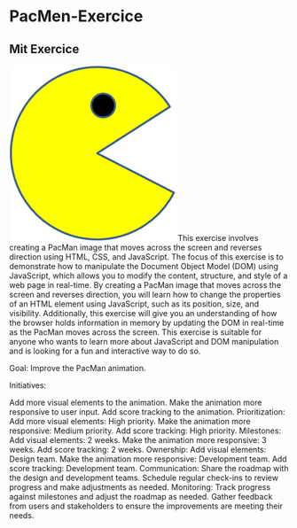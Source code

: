 # PacMen-Exercice
## Mit Exercice
<img src="PacMan1.png" width="300"/>
This exercise involves creating a PacMan image that moves across the screen and reverses direction using HTML, CSS, and JavaScript. The focus of this exercise is to demonstrate how to manipulate the Document Object Model (DOM) using JavaScript, which allows you to modify the content, structure, and style of a web page in real-time. By creating a PacMan image that moves across the screen and reverses direction, you will learn how to change the properties of an HTML element using JavaScript, such as its position, size, and visibility. Additionally, this exercise will give you an understanding of how the browser holds information in memory by updating the DOM in real-time as the PacMan moves across the screen. This exercise is suitable for anyone who wants to learn more about JavaScript and DOM manipulation and is looking for a fun and interactive way to do so.


Goal: Improve the PacMan animation.

Initiatives:

Add more visual elements to the animation.
Make the animation more responsive to user input.
Add score tracking to the animation.
Prioritization:
Add more visual elements: High priority.
Make the animation more responsive: Medium priority.
Add score tracking: High priority.
Milestones:
Add visual elements: 2 weeks.
Make the animation more responsive: 3 weeks.
Add score tracking: 2 weeks.
Ownership:
Add visual elements: Design team.
Make the animation more responsive: Development team.
Add score tracking: Development team.
Communication:
Share the roadmap with the design and development teams.
Schedule regular check-ins to review progress and make adjustments as needed.
Monitoring:
Track progress against milestones and adjust the roadmap as needed.
Gather feedback from users and stakeholders to ensure the improvements are meeting their needs.
